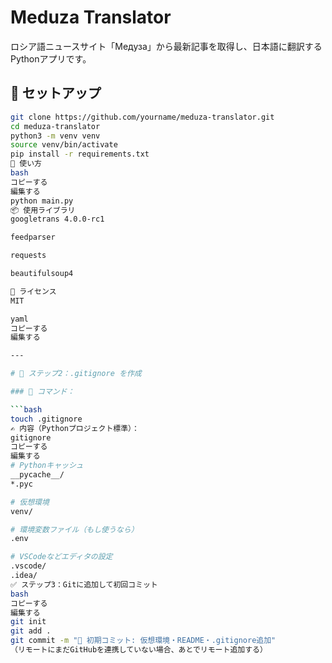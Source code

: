 # Meduza Translator

ロシア語ニュースサイト「Медуза」から最新記事を取得し、日本語に翻訳するPythonアプリです。

## 🔧 セットアップ

```bash
git clone https://github.com/yourname/meduza-translator.git
cd meduza-translator
python3 -m venv venv
source venv/bin/activate
pip install -r requirements.txt
🚀 使い方
bash
コピーする
編集する
python main.py
📦 使用ライブラリ
googletrans 4.0.0-rc1

feedparser

requests

beautifulsoup4

📝 ライセンス
MIT

yaml
コピーする
編集する

---

# 📂 ステップ2：.gitignore を作成

### 🔧 コマンド：

```bash
touch .gitignore
✍️ 内容（Pythonプロジェクト標準）：
gitignore
コピーする
編集する
# Pythonキャッシュ
__pycache__/
*.pyc

# 仮想環境
venv/

# 環境変数ファイル（もし使うなら）
.env

# VSCodeなどエディタの設定
.vscode/
.idea/
✅ ステップ3：Gitに追加して初回コミット
bash
コピーする
編集する
git init
git add .
git commit -m "🎉 初期コミット: 仮想環境・README・.gitignore追加"
（リモートにまだGitHubを連携していない場合、あとでリモート追加する）

